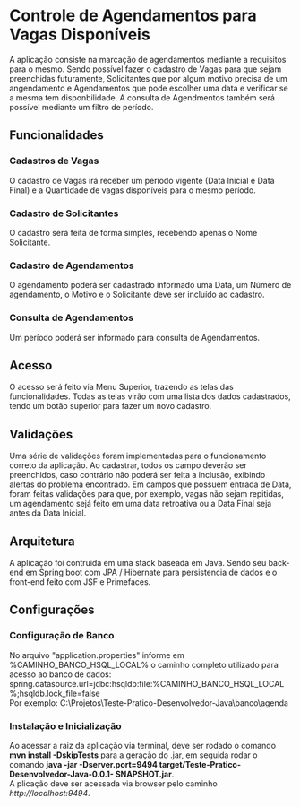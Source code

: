 # Controle de Agendamentos para Vagas Disponíveis

A aplicação consiste na marcação de agendamentos mediante a requisitos para o mesmo.
Sendo possível fazer o cadastro de Vagas para que sejam preenchidas futuramente, Solicitantes que por algum motivo precisa de um angendamento e Agendamentos que pode escolher uma data e verificar se a mesma tem disponbilidade.
A consulta de Agendmentos também será possível mediante um filtro de período.

## Funcionalidades

### Cadastros de Vagas
O cadastro de Vagas irá receber um período vigente (Data Inicial e Data Final) e a Quantidade de vagas disponíveis para o mesmo período.

### Cadastro de Solicitantes
O cadastro será feita de forma simples, recebendo apenas o Nome Solicitante.

### Cadastro de Agendamentos
O agendamento poderá ser cadastrado informado uma Data, um Número de agendamento, o Motivo e o Solicitante deve ser incluído ao cadastro.

### Consulta de Agendamentos
Um período poderá ser informado para consulta de Agendamentos.

## Acesso
O acesso será feito via Menu Superior, trazendo as telas das funcionalidades. Todas as telas virão com uma lista dos dados cadastrados, tendo um botão superior para fazer um novo cadastro.

## Validações
Uma série de validações foram implementadas para o funcionamento correto da aplicação. Ao cadastrar, todos os campo deverão ser preenchidos, caso contrário não poderá ser feita a inclusão, exibindo alertas do problema encontrado.
Em campos que possuem entrada de Data, foram feitas validações para que, por exemplo, vagas não sejam repitidas, um agendamento sejá feito em uma data retroativa ou a Data Final seja antes da Data Inicial.

## Arquitetura
A aplicação foi contruida em uma stack baseada em Java. Sendo seu back-end em Spring boot com JPA / Hibernate para persistencia de dados e o front-end feito com JSF e Primefaces.

## Configurações

### Configuração de Banco
No arquivo "application.properties" informe em %CAMINHO_BANCO_HSQL_LOCAL% o
caminho completo utilizado para acesso ao banco de dados:
spring.datasource.url=jdbc:hsqldb:file:%CAMINHO_BANCO_HSQL_LOCAL
%;hsqldb.lock_file=false <br />
Por exemplo: C:\\Projetos\\Teste-Pratico-Desenvolvedor-Java\\banco\\agenda

### Instalação e Inicialização
Ao acessar a raiz da aplicação via terminal, deve ser rodado o comando **mvn install -DskipTests** para a geração do .jar, em seguida rodar o comando **java -jar -Dserver.port=9494 target/Teste-Pratico-Desenvolvedor-Java-0.0.1-
SNAPSHOT.jar**. <br /> A plicação deve ser acessada via browser pelo caminho *http://localhost:9494*.
